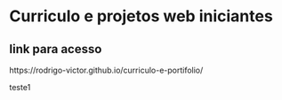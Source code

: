 <h1>Curriculo e projetos web iniciantes</h1> 

<h2>link para acesso</h2>
https://rodrigo-victor.github.io/curriculo-e-portifolio/

teste1
